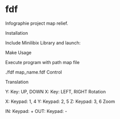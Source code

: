 # fdf
Infographie project map relief.

Installation

Include Minilibix Library and launch:

Make
Usage

Execute program with path map file

./fdf map_name.fdf
Control

Translation

Y: Key: UP, DOWN
X: Key: LEFT, RIGHT
Rotation

X: Keypad: 1, 4
Y: Keypad: 2, 5
Z: Keypad: 3, 6
Zoom

IN: Keypad: +
OUT: Keypad: -
